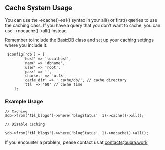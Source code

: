 
## Cache System Usage
You can use the ->cache()->all() syntax in your all() or first() queries to use the caching class. If you have a query that you don't want to cache, you can use ->nocache()->all() instead.

Remember to include the BasicDB class and set up your caching settings where you include it.

```
 $config['db'] = [
        'host' => 'localhost',
        'name' => 'dbname',
        'user' => 'root',
        'pass' => '',
        'charset' => 'utf8', 
        'cache_dir' => '_cache/db/', // cache directory
        'ttl' => '60' // cache time
    ];
```

### Example Usage
```
// Caching
$db->from('tbl_blogs')->where('blogStatus', 1)->cache()->all();

// Disable Caching

$db->from('tbl_blogs')->where('blogStatus', 1)->nocache()->all();

```

If you encounter a problem, please contact us at contact@bugra.work
